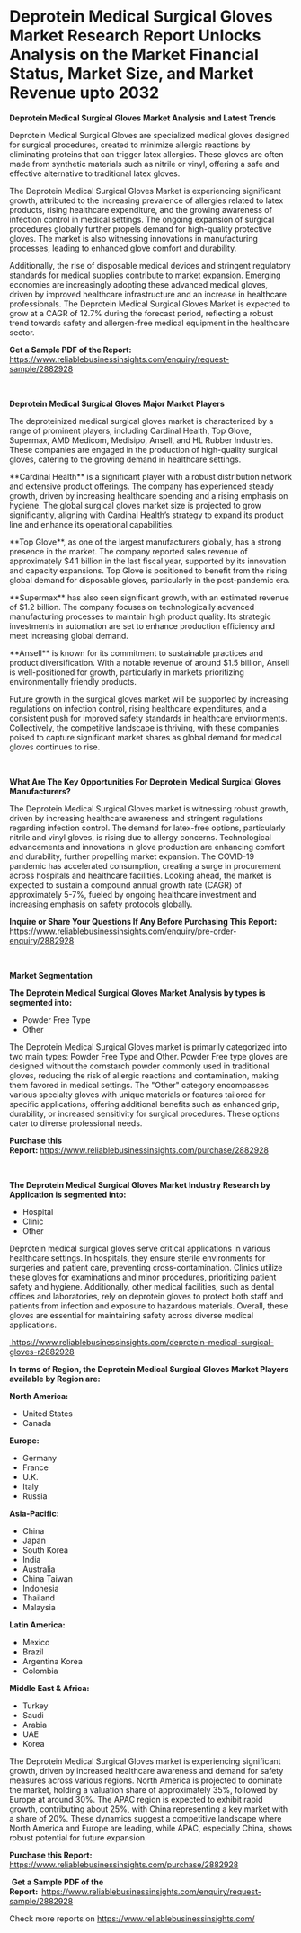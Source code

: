 <p><h1>Deprotein Medical Surgical Gloves Market Research Report Unlocks Analysis on the Market Financial Status, Market Size, and Market Revenue upto 2032</h1></p><p><strong>Deprotein Medical Surgical Gloves Market Analysis and Latest Trends</strong></p>
<p><p>Deprotein Medical Surgical Gloves are specialized medical gloves designed for surgical procedures, created to minimize allergic reactions by eliminating proteins that can trigger latex allergies. These gloves are often made from synthetic materials such as nitrile or vinyl, offering a safe and effective alternative to traditional latex gloves.</p><p>The Deprotein Medical Surgical Gloves Market is experiencing significant growth, attributed to the increasing prevalence of allergies related to latex products, rising healthcare expenditure, and the growing awareness of infection control in medical settings. The ongoing expansion of surgical procedures globally further propels demand for high-quality protective gloves. The market is also witnessing innovations in manufacturing processes, leading to enhanced glove comfort and durability.</p><p>Additionally, the rise of disposable medical devices and stringent regulatory standards for medical supplies contribute to market expansion. Emerging economies are increasingly adopting these advanced medical gloves, driven by improved healthcare infrastructure and an increase in healthcare professionals. The Deprotein Medical Surgical Gloves Market is expected to grow at a CAGR of 12.7% during the forecast period, reflecting a robust trend towards safety and allergen-free medical equipment in the healthcare sector.</p></p>
<p><strong>Get a Sample PDF of the Report:&nbsp;</strong> <a href="https://www.reliablebusinessinsights.com/enquiry/request-sample/2882928?utm_campaign=3362&utm_medium=2&utm_source=Github&utm_content=ia&utm_term=13032025&utm_id=deprotein-medical-surgical-gloves">https://www.reliablebusinessinsights.com/enquiry/request-sample/2882928</a></p>
<p>&nbsp;</p>
<p><strong>Deprotein Medical Surgical Gloves Major Market Players</strong></p>
<p><p>The deproteinized medical surgical gloves market is characterized by a range of prominent players, including Cardinal Health, Top Glove, Supermax, AMD Medicom, Medisipo, Ansell, and HL Rubber Industries. These companies are engaged in the production of high-quality surgical gloves, catering to the growing demand in healthcare settings.</p><p>**Cardinal Health** is a significant player with a robust distribution network and extensive product offerings. The company has experienced steady growth, driven by increasing healthcare spending and a rising emphasis on hygiene. The global surgical gloves market size is projected to grow significantly, aligning with Cardinal Health’s strategy to expand its product line and enhance its operational capabilities.</p><p>**Top Glove**, as one of the largest manufacturers globally, has a strong presence in the market. The company reported sales revenue of approximately $4.1 billion in the last fiscal year, supported by its innovation and capacity expansions. Top Glove is positioned to benefit from the rising global demand for disposable gloves, particularly in the post-pandemic era.</p><p>**Supermax** has also seen significant growth, with an estimated revenue of $1.2 billion. The company focuses on technologically advanced manufacturing processes to maintain high product quality. Its strategic investments in automation are set to enhance production efficiency and meet increasing global demand.</p><p>**Ansell** is known for its commitment to sustainable practices and product diversification. With a notable revenue of around $1.5 billion, Ansell is well-positioned for growth, particularly in markets prioritizing environmentally friendly products.</p><p>Future growth in the surgical gloves market will be supported by increasing regulations on infection control, rising healthcare expenditures, and a consistent push for improved safety standards in healthcare environments. Collectively, the competitive landscape is thriving, with these companies poised to capture significant market shares as global demand for medical gloves continues to rise.</p></p>
<p>&nbsp;</p>
<p><strong>What Are The Key Opportunities For Deprotein Medical Surgical Gloves Manufacturers?</strong></p>
<p><p>The Deprotein Medical Surgical Gloves market is witnessing robust growth, driven by increasing healthcare awareness and stringent regulations regarding infection control. The demand for latex-free options, particularly nitrile and vinyl gloves, is rising due to allergy concerns. Technological advancements and innovations in glove production are enhancing comfort and durability, further propelling market expansion. The COVID-19 pandemic has accelerated consumption, creating a surge in procurement across hospitals and healthcare facilities. Looking ahead, the market is expected to sustain a compound annual growth rate (CAGR) of approximately 5-7%, fueled by ongoing healthcare investment and increasing emphasis on safety protocols globally.</p></p>
<p><strong>Inquire or Share Your Questions If Any Before Purchasing This Report:</strong> <a href="https://www.reliablebusinessinsights.com/enquiry/pre-order-enquiry/2882928?utm_campaign=3362&utm_medium=2&utm_source=Github&utm_content=ia&utm_term=13032025&utm_id=deprotein-medical-surgical-gloves">https://www.reliablebusinessinsights.com/enquiry/pre-order-enquiry/2882928</a></p>
<p>&nbsp;</p>
<p><strong>Market Segmentation</strong></p>
<p><strong>The Deprotein Medical Surgical Gloves Market Analysis by types is segmented into:</strong></p>
<p><ul><li> Powder Free Type</li><li>Other </li></ul></p>
<p><p>The Deprotein Medical Surgical Gloves market is primarily categorized into two main types: Powder Free Type and Other. Powder Free type gloves are designed without the cornstarch powder commonly used in traditional gloves, reducing the risk of allergic reactions and contamination, making them favored in medical settings. The "Other" category encompasses various specialty gloves with unique materials or features tailored for specific applications, offering additional benefits such as enhanced grip, durability, or increased sensitivity for surgical procedures. These options cater to diverse professional needs.</p></p>
<p><strong>Purchase this Report:&nbsp;</strong><a href="https://www.reliablebusinessinsights.com/purchase/2882928?utm_campaign=3362&utm_medium=2&utm_source=Github&utm_content=ia&utm_term=13032025&utm_id=deprotein-medical-surgical-gloves">https://www.reliablebusinessinsights.com/purchase/2882928</a></p>
<p>&nbsp;</p>
<p><strong>The Deprotein Medical Surgical Gloves Market Industry Research by Application is segmented into:</strong></p>
<p><ul><li> Hospital</li><li>Clinic</li><li>Other </li></ul></p>
<p><p>Deprotein medical surgical gloves serve critical applications in various healthcare settings. In hospitals, they ensure sterile environments for surgeries and patient care, preventing cross-contamination. Clinics utilize these gloves for examinations and minor procedures, prioritizing patient safety and hygiene. Additionally, other medical facilities, such as dental offices and laboratories, rely on deprotein gloves to protect both staff and patients from infection and exposure to hazardous materials. Overall, these gloves are essential for maintaining safety across diverse medical applications.</p></p>
<p><a href="https://www.reliablebusinessinsights.com/deprotein-medical-surgical-gloves-r2882928?utm_campaign=3362&utm_medium=2&utm_source=Github&utm_content=ia&utm_term=13032025&utm_id=deprotein-medical-surgical-gloves">&nbsp;https://www.reliablebusinessinsights.com/deprotein-medical-surgical-gloves-r2882928</a></p>
<p><strong>In terms of Region, the Deprotein Medical Surgical Gloves Market Players available by Region are:</strong></p>
<p>
    <p> <strong> North America: </strong>
        <ul>
            <li>United States</li>
            <li>Canada</li>
        </ul>
        </p> 
    <p> <strong> Europe: </strong>
        <ul>
            <li>Germany</li>
            <li>France</li>
            <li>U.K.</li>
            <li>Italy</li>
            <li>Russia</li>
        </ul>
        </p> 
    <p> <strong> Asia-Pacific: </strong>
        <ul>
            <li>China</li>
            <li>Japan</li>
            <li>South Korea</li>
            <li>India</li>
            <li>Australia</li>
            <li>China Taiwan</li>
            <li>Indonesia</li>
            <li>Thailand</li>
            <li>Malaysia</li>
        </ul>
        </p> 
    <p> <strong> Latin America: </strong>
        <ul>
            <li>Mexico</li>
            <li>Brazil</li>
            <li>Argentina Korea</li>
            <li>Colombia</li>
        </ul>
        </p> 
    <p> <strong> Middle East & Africa: </strong>
        <ul>
            <li>Turkey</li>
            <li>Saudi</li>
            <li>Arabia</li>
            <li>UAE</li>
            <li>Korea</li>
        </ul>
    </p>
    </p>
<p><p>The Deprotein Medical Surgical Gloves market is experiencing significant growth, driven by increased healthcare awareness and demand for safety measures across various regions. North America is projected to dominate the market, holding a valuation share of approximately 35%, followed by Europe at around 30%. The APAC region is expected to exhibit rapid growth, contributing about 25%, with China representing a key market with a share of 20%. These dynamics suggest a competitive landscape where North America and Europe are leading, while APAC, especially China, shows robust potential for future expansion.</p></p>
<p><strong>Purchase this Report: </strong><a href="https://www.reliablebusinessinsights.com/purchase/2882928?utm_campaign=3362&utm_medium=2&utm_source=Github&utm_content=ia&utm_term=13032025&utm_id=deprotein-medical-surgical-gloves">https://www.reliablebusinessinsights.com/purchase/2882928</a></p>
<p>&nbsp;<strong>Get a Sample PDF of the Report:&nbsp;&nbsp;</strong><a href="https://www.reliablebusinessinsights.com/enquiry/request-sample/2882928?utm_campaign=3362&utm_medium=2&utm_source=Github&utm_content=ia&utm_term=13032025&utm_id=deprotein-medical-surgical-gloves">https://www.reliablebusinessinsights.com/enquiry/request-sample/2882928</a></p>
<p><strong></strong></p>
<p>Check more reports on <a href="https://www.reliablebusinessinsights.com/?utm_campaign=3362&utm_medium=2&utm_source=Github&utm_content=ia&utm_term=13032025&utm_id=deprotein-medical-surgical-gloves">https://www.reliablebusinessinsights.com/</a></p>